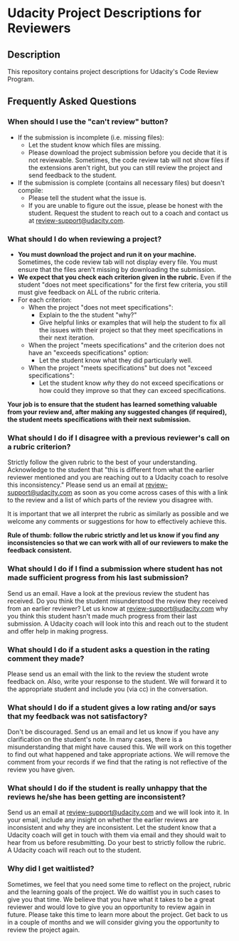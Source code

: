 # Udacity Project Descriptions for Reviewers

## Description
This repository contains project descriptions for Udacity's Code Review Program. 

## Frequently Asked Questions

### When should I use the "can't review" button?
* If the submission is incomplete (i.e. missing files):
  * Let the student know which files are missing.
  * Please download the project submission before you decide that it is not reviewable. Sometimes, the code review tab will not show files if the extensions aren't right, but you can still review the project and send feedback to the student. 
* If the submission is complete (contains all necessary files) but doesn't compile:
  * Please tell the student what the issue is.
  * If you are unable to figure out the issue, please be honest with the student. Request the student to reach out to a coach and contact us at review-support@udacity.com.

### What should I do when reviewing a project?
* **You must download the project and run it on your machine.** Sometimes, the code review tab will not display every file. You must ensure that the files aren't missing by downloading the submission. 
* **We expect that you check each criterion given in the rubric.** Even if the student "does not meet specifications" for the first few criteria, you still must give feedback on ALL of the rubric criteria.
* For each criterion:
  * When the project "does not meet specifications":
    * Explain to the the student "why?"
    * Give helpful links or examples that will help the student to fix all the issues with their project so that they meet specifications in their next iteration.
  * When the project "meets specifications" and the criterion does not have an "exceeds specifications" option:
    * Let the student know what they did particularly well.
  * When the project "meets specifications" but does not "exceed specifications":
    * Let the student know *why* they do not exceed specifications or how could they improve so that they can exceed specifications.  

**Your job is to ensure that the student has learned something valuable from your review and, after making any suggested changes (if required), the student meets specifications with their next submission.**

### What should I do if I disagree with a previous reviewer's call on a rubric criterion?
Strictly follow the given rubric to the best of your understanding. Acknowledge to the student that "this is different from what the earlier reviewer mentioned and you are reaching out to a Udacity coach to resolve this inconsistency." Please send us an email at review-support@udacity.com as soon as you come across cases of this with a link to the review and a list of which parts of the review you disagree with.  

It is important that we all interpret the rubric as similarly as possible and we welcome any comments or suggestions for how to effectively achieve this.

**Rule of thumb: follow the rubric strictly and let us know if you find any inconsistencies so that we can work with all of our reviewers to make the feedback consistent.**

### What should I do if I find a submission where student has not made sufficient progress from his last submission?
Send us an email. Have a look at the previous review the student has received. Do you think the student misunderstood the review they received from an earlier reviewer? Let us know at review-support@udacity.com why you think this student hasn't made much progress from their last submission. A Udacity coach will look into this and reach out to the student and offer help in making progress. 

### What should I do if a student asks a question in the rating comment they made? 
Please send us an email with the link to the review the student wrote feedback on. Also, write your response to the student. We will forward it to the appropriate student and include you (via cc) in the conversation.

### What should I do if a student gives a low rating and/or says that my feedback was not satisfactory?
Don't be discouraged. Send us an email and let us know if you have any clarification on the student's note. In many cases, there is a misunderstanding that might have caused this. We will work on this together to find out what happened and take appropriate actions. We will remove the comment from your records if we find that the rating is not reflective of the review you have given.

### What should I do if the student is really unhappy that the reviews he/she has been getting are inconsistent? 
Send us an email at review-support@udacity.com and we will look into it. In your email, include any insight on whether the earlier reviews are inconsistent and why they are inconsistent. Let the student know that a Udacity coach will get in touch with them via email and they should wait to hear from us before resubmitting. Do your best to strictly follow the rubric. A Udacity coach will reach out to the student. 

### Why did I get waitlisted?
Sometimes, we feel that you need some time to reflect on the project, rubric and the learning goals of the project. We do waitlist you in such cases to give you that time. We believe that you have what it takes to be a great reviewer and would love to give you an opportunity to review again in future. Please take this time to learn more about the project. Get back to us in a couple of months and we will consider giving you the opportunity to review the project again.

